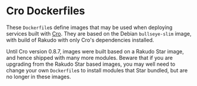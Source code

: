 # Cro Dockerfiles

These `Dockerfile`s define images that may be used when deploying services built with [Cro](http://cro.services/). They are based on the Debian `bullseye-slim` image, with build of Rakudo with only Cro's dependencies installed.

Until Cro version 0.8.7, images were built based on a Rakudo Star image, and hence shipped with many more modules. Beware that if you are upgrading from the Rakudo Star based images, you may well need to change your own `Dockerfile`s to install modules that Star bundled, but are no longer in these images.
